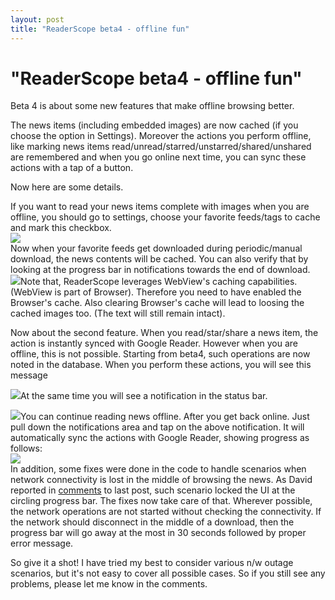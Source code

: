 ```yaml
---
layout: post
title: "ReaderScope beta4 - offline fun"
---
```

"ReaderScope beta4 - offline fun"
===
Beta 4 is about some new features that make offline browsing better.  
  
The news items (including embedded images) are now cached (if you choose the option in Settings). Moreover the actions you perform offline, like marking news items read/unread/starred/unstarred/shared/unshared are remembered and when you go online next time, you can sync these actions with a tap of a button.  
  
Now here are some details.  
  
If you want to read your news items complete with images when you are offline, you should go to settings, choose your favorite feeds/tags to cache and mark this checkbox.  
[![](http://4.bp.blogspot.com/_W6UcJjyXr24/SpVtgW6rN8I/AAAAAAAADUQ/qkDvhMZ6GUM/s400/cache-images-option.png)][0]  
Now when your favorite feeds get downloaded during periodic/manual download, the news contents will be cached. You can also verify that by looking at the progress bar in notifications towards the end of download.  
[![](http://4.bp.blogspot.com/_W6UcJjyXr24/SpVtgwQpZbI/AAAAAAAADUY/aDFVBJcUUSw/s400/caching-contents.png)][1]Note that, ReaderScope leverages WebView's caching capabilities. (WebView is part of Browser). Therefore you need to have enabled the Browser's cache. Also clearing Browser's cache will lead to loosing the cached images too. (The text will still remain intact).  
  
Now about the second feature. When you read/star/share a news item, the action is instantly synced with Google Reader. However when you are offline, this is not possible. Starting from beta4, such operations are now noted in the database. When you perform these actions, you will see this message  
  
[![](http://2.bp.blogspot.com/_W6UcJjyXr24/SpVthdQpkgI/AAAAAAAADUg/pqb8s7zyFmw/s400/offline-save-msg.png)][2]At the same time you will see a notification in the status bar.  
  
[![](http://4.bp.blogspot.com/_W6UcJjyXr24/SpVvwzQRwcI/AAAAAAAADUo/0LTo5K-_9Ow/s400/pending-tasks-notification.png)][3]You can continue reading news offline. After you get back online. Just pull down the notifications area and tap on the above notification. It will automatically sync the actions with Google Reader, showing progress as follows:  
[![](http://3.bp.blogspot.com/_W6UcJjyXr24/SpVv8MRvbKI/AAAAAAAADUw/FLN1C8ppLMI/s400/syncing-notification.png)][4]  
In addition, some fixes were done in the code to handle scenarios when network connectivity is lost in the middle of browsing the news. As David reported in [comments][5] to last post, such scenario locked the UI at the circling progress bar. The fixes now take care of that. Wherever possible, the network operations are not started without checking the connectivity. If the network should disconnect in the middle of a download, then the progress bar will go away at the most in 30 seconds followed by proper error message.  
  
So give it a shot! I have tried my best to consider various n/w outage scenarios, but it's not easy to cover all possible cases. So if you still see any problems, please let me know in the comments.

[0]: http://4.bp.blogspot.com/_W6UcJjyXr24/SpVtgW6rN8I/AAAAAAAADUQ/qkDvhMZ6GUM/s1600-h/cache-images-option.png
[1]: http://4.bp.blogspot.com/_W6UcJjyXr24/SpVtgwQpZbI/AAAAAAAADUY/aDFVBJcUUSw/s1600-h/caching-contents.png
[2]: http://2.bp.blogspot.com/_W6UcJjyXr24/SpVthdQpkgI/AAAAAAAADUg/pqb8s7zyFmw/s1600-h/offline-save-msg.png
[3]: http://4.bp.blogspot.com/_W6UcJjyXr24/SpVvwzQRwcI/AAAAAAAADUo/0LTo5K-_9Ow/s1600-h/pending-tasks-notification.png
[4]: http://3.bp.blogspot.com/_W6UcJjyXr24/SpVv8MRvbKI/AAAAAAAADUw/FLN1C8ppLMI/s1600-h/syncing-notification.png
[5]: https://www.blogger.com/comment.g?blogID=7937326&postID=4027745284798480839
